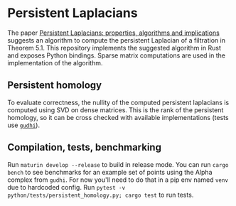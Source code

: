# Persistent Laplacians
The paper [Persistent Laplacians: properties, algorithms and implications](https://arxiv.org/pdf/2012.02808) suggests an algorithm to compute the persistent Laplacian of a filtration in Theorem 5.1. This repository implements the suggested algorithm in Rust and exposes Python bindings. Sparse matrix computations are used in the implementation of the algorithm.

## Persistent homology 

To evaluate correctness, the nullity of the computed persistent laplacians is computed using SVD on dense matrices. This is the rank of the persistent homology, so it can be cross checked with available implementations (tests use [`gudhi`](https://github.com/GUDHI)). 

## Compilation, tests, benchmarking 
Run `maturin develop --release` to build in release mode. You can run `cargo bench` to see benchmarks for an example set of points using the Alpha complex from `gudhi`. For now you'll need to do that in a pip env named `venv` due to hardcoded config. Run `pytest -v python/tests/persistent_homology.py; cargo test` to run tests. 
